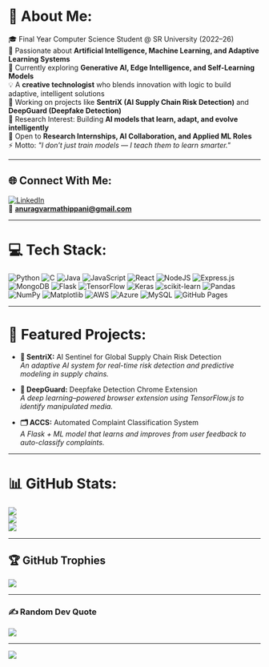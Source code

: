 # 💫 About Me:
🎓 Final Year Computer Science Student @ SR University (2022–26)  
🤖 Passionate about **Artificial Intelligence, Machine Learning, and Adaptive Learning Systems**  
🌱 Currently exploring **Generative AI, Edge Intelligence, and Self-Learning Models**  
💡 A **creative technologist** who blends innovation with logic to build adaptive, intelligent solutions  
🔭 Working on projects like **SentriX (AI Supply Chain Risk Detection)** and **DeepGuard (Deepfake Detection)**  
🚀 Research Interest: Building **AI models that learn, adapt, and evolve intelligently**  
👯 Open to **Research Internships, AI Collaboration, and Applied ML Roles**  
⚡ Motto: *"I don’t just train models — I teach them to learn smarter."*  

---

## 🌐 Connect With Me:
[![LinkedIn](https://img.shields.io/badge/LinkedIn-%230077B5.svg?logo=linkedin&logoColor=white)](https://www.linkedin.com/in/anurag-varma-thippani-272435249/)  
📧 **anuragvarmathippani@gmail.com**

---

# 💻 Tech Stack:
![Python](https://img.shields.io/badge/Python-3670A0?style=for-the-badge&logo=python&logoColor=ffdd54)
![C](https://img.shields.io/badge/C-%2300599C.svg?style=for-the-badge&logo=c&logoColor=white)
![Java](https://img.shields.io/badge/Java-%23ED8B00.svg?style=for-the-badge&logo=openjdk&logoColor=white)
![JavaScript](https://img.shields.io/badge/JavaScript-%23323330.svg?style=for-the-badge&logo=javascript&logoColor=%23F7DF1E)
![React](https://img.shields.io/badge/React-%2320232a.svg?style=for-the-badge&logo=react&logoColor=%2361DAFB)
![NodeJS](https://img.shields.io/badge/Node.js-6DA55F?style=for-the-badge&logo=node.js&logoColor=white)
![Express.js](https://img.shields.io/badge/Express.js-%23404d59.svg?style=for-the-badge&logo=express&logoColor=%2361DAFB)
![MongoDB](https://img.shields.io/badge/MongoDB-%234ea94b.svg?style=for-the-badge&logo=mongodb&logoColor=white)
![Flask](https://img.shields.io/badge/Flask-%23000.svg?style=for-the-badge&logo=flask&logoColor=white)
![TensorFlow](https://img.shields.io/badge/TensorFlow-%23FF6F00.svg?style=for-the-badge&logo=TensorFlow&logoColor=white)
![Keras](https://img.shields.io/badge/Keras-%23D00000.svg?style=for-the-badge&logo=Keras&logoColor=white)
![scikit-learn](https://img.shields.io/badge/scikit--learn-%23F7931E.svg?style=for-the-badge&logo=scikit-learn&logoColor=white)
![Pandas](https://img.shields.io/badge/Pandas-%23150458.svg?style=for-the-badge&logo=pandas&logoColor=white)
![NumPy](https://img.shields.io/badge/NumPy-%23013243.svg?style=for-the-badge&logo=numpy&logoColor=white)
![Matplotlib](https://img.shields.io/badge/Matplotlib-%23ffffff.svg?style=for-the-badge&logo=Matplotlib&logoColor=black)
![AWS](https://img.shields.io/badge/AWS-%23FF9900.svg?style=for-the-badge&logo=amazon-aws&logoColor=white)
![Azure](https://img.shields.io/badge/Azure-%230072C6.svg?style=for-the-badge&logo=microsoftazure&logoColor=white)
![MySQL](https://img.shields.io/badge/MySQL-4479A1.svg?style=for-the-badge&logo=mysql&logoColor=white)
![GitHub Pages](https://img.shields.io/badge/GitHub%20Pages-121013?style=for-the-badge&logo=github&logoColor=white)

---

# 🚀 Featured Projects:
- **🧠 SentriX:** AI Sentinel for Global Supply Chain Risk Detection  
  _An adaptive AI system for real-time risk detection and predictive modeling in supply chains._

- **🎥 DeepGuard:** Deepfake Detection Chrome Extension  
  _A deep learning–powered browser extension using TensorFlow.js to identify manipulated media._

- **🗂️ ACCS:** Automated Complaint Classification System  
  _A Flask + ML model that learns and improves from user feedback to auto-classify complaints._

---

# 📊 GitHub Stats:
![](https://github-readme-stats.vercel.app/api?username=anuragthippani1&theme=tokyonight&hide_border=false&include_all_commits=true&count_private=true)<br/>
![](https://github-readme-streak-stats.herokuapp.com/?user=anuragthippani1&theme=tokyonight&hide_border=false)<br/>
![](https://github-readme-stats.vercel.app/api/top-langs/?username=anuragthippani1&theme=tokyonight&hide_border=false&include_all_commits=true&count_private=true&layout=compact)

---

## 🏆 GitHub Trophies
![](https://github-profile-trophy.vercel.app/?username=anuragthippani1&theme=tokyonight&no-frame=true&no-bg=false&margin-w=4)

---

### ✍️ Random Dev Quote
![](https://quotes-github-readme.vercel.app/api?type=horizontal&theme=tokyonight)

---

[![](https://visitcount.itsvg.in/api?id=anuragthippani1&icon=0&color=4)](https://visitcount.itsvg.in)

<!-- ✨ Created by Anurag Varma Thippani | Focused on Adaptive Learning and AI Innovation -->
